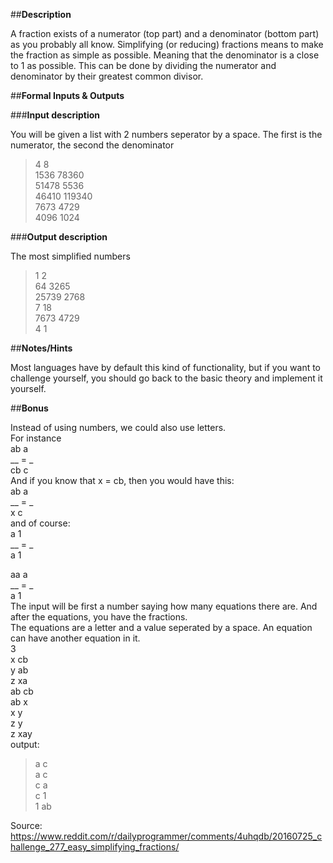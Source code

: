 ##**Description**

A fraction exists of a numerator (top part) and a denominator (bottom part) as you probably all know.
Simplifying (or reducing) fractions means to make the fraction as simple as possible. Meaning that the denominator is a close to 1 as possible. This can be done by dividing the numerator and denominator by their greatest common divisor.


##**Formal Inputs & Outputs**

###**Input description**

You will be given a list with 2 numbers seperator by a space. The first is the numerator, the second the denominator
>4 8<br>
1536 78360<br>
51478 5536<br>
46410 119340<br>
7673 4729<br>
4096 1024<br>

###**Output description**

The most simplified numbers
>1 2<br>
64 3265<br>
25739 2768<br>
7 18<br>
7673 4729<br>
4 1<br> 

##**Notes/Hints**

Most languages have by default this kind of functionality, but if you want to challenge yourself, you should go back to the basic theory and implement it yourself.

##**Bonus**

Instead of using numbers, we could also use letters.<br>
For instance<br>
ab    a <br>
__ = _ <br>
cb    c <br>
And if you know that x = cb, then you would have this:<br>
ab   a <br>
__ = _ <br>
x    c <br>
and of course:<br>
a    1 <br>
__ = _ <br>
a    1 <br>

aa   a<br>
__ = _<br>
a    1<br>
The input will be first a number saying how many equations there are. And after the equations, you have the fractions.<br>
The equations are a letter and a value seperated by a space. An equation can have another equation in it.<br>
3<br>
x cb<br>
y ab<br>
z xa<br>
ab cb<br>
ab x<br>
x y<br>
z y<br>
z xay<br>
output:<br>
>a c<br>
a c<br>
c a<br>
c 1<br>
1 ab<br>

Source: https://www.reddit.com/r/dailyprogrammer/comments/4uhqdb/20160725_challenge_277_easy_simplifying_fractions/
